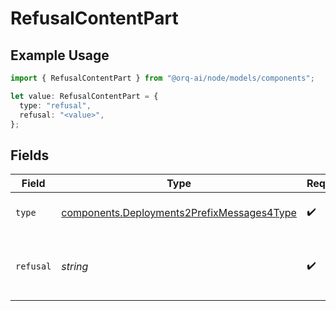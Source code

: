 # RefusalContentPart

## Example Usage

```typescript
import { RefusalContentPart } from "@orq-ai/node/models/components";

let value: RefusalContentPart = {
  type: "refusal",
  refusal: "<value>",
};
```

## Fields

| Field                                                                                                    | Type                                                                                                     | Required                                                                                                 | Description                                                                                              |
| -------------------------------------------------------------------------------------------------------- | -------------------------------------------------------------------------------------------------------- | -------------------------------------------------------------------------------------------------------- | -------------------------------------------------------------------------------------------------------- |
| `type`                                                                                                   | [components.Deployments2PrefixMessages4Type](../../models/components/deployments2prefixmessages4type.md) | :heavy_check_mark:                                                                                       | The type of the content part.                                                                            |
| `refusal`                                                                                                | *string*                                                                                                 | :heavy_check_mark:                                                                                       | The refusal message generated by the model.                                                              |